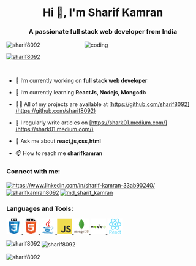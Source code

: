 <h1 align="center">Hi 👋, I'm Sharif Kamran</h1>
<h3 align="center">A passionate full stack web developer from India</h3>

<img align="right" alt="coding" width="300px"  src="https://i.pinimg.com/originals/54/e3/7d/54e37d8074ebcde1d96c77d7b2a7f310.gif">

<p align="left"> <img src="https://komarev.com/ghpvc/?username=sharif8092&label=Profile%20views&color=0e75b6&style=flat" alt="sharif8092" /> </p>

<p align="left"> <a href="https://github.com/ryo-ma/github-profile-trophy"><img src="https://github-profile-trophy.vercel.app/?username=sharif8092" alt="sharif8092" /></a> </p>

<p align="left"> <a href="https://twitter.com/" target="blank"><img src="https://img.shields.io/twitter/follow/?logo=twitter&style=for-the-badge" alt="" /></a> </p>

- 🔭 I’m currently working on **full stack web developer**

- 🌱 I’m currently learning **ReactJs, Nodejs, Mongodb**

- 👨‍💻 All of my projects are available at [https://github.com/sharif8092](https://github.com/sharif8092)

- 📝 I regularly write articles on [https://shark01.medium.com/](https://shark01.medium.com/)

- 💬 Ask me about **react,js,css,html**

- 📫 How to reach me **sharifkamran**

<h3 align="left">Connect with me:</h3>
<p align="left">
<a href="https://linkedin.com/in/https://www.linkedin.com/in/sharif-kamran-33ab90240/" target="blank"><img align="center" src="https://raw.githubusercontent.com/rahuldkjain/github-profile-readme-generator/master/src/images/icons/Social/linked-in-alt.svg" alt="https://www.linkedin.com/in/sharif-kamran-33ab90240/" height="30" width="40" /></a>
<a href="https://codesandbox.com/sharifkamran8092" target="blank"><img align="center" src="https://raw.githubusercontent.com/rahuldkjain/github-profile-readme-generator/master/src/images/icons/Social/codesandbox.svg" alt="sharifkamran8092" height="30" width="40" /></a>
<a href="https://instagram.com/md_sharif_kamran" target="blank"><img align="center" src="https://raw.githubusercontent.com/rahuldkjain/github-profile-readme-generator/master/src/images/icons/Social/instagram.svg" alt="md_sharif_kamran" height="30" width="40" /></a>
</p>

<h3 align="left">Languages and Tools:</h3>
<p align="left"> <a href="https://www.w3schools.com/css/" target="_blank" rel="noreferrer"> <img src="https://raw.githubusercontent.com/devicons/devicon/master/icons/css3/css3-original-wordmark.svg" alt="css3" width="40" height="40"/> </a> <a href="https://www.w3.org/html/" target="_blank" rel="noreferrer"> <img src="https://raw.githubusercontent.com/devicons/devicon/master/icons/html5/html5-original-wordmark.svg" alt="html5" width="40" height="40"/> </a> <a href="https://www.java.com" target="_blank" rel="noreferrer"> <img src="https://raw.githubusercontent.com/devicons/devicon/master/icons/java/java-original.svg" alt="java" width="40" height="40"/> </a> <a href="https://developer.mozilla.org/en-US/docs/Web/JavaScript" target="_blank" rel="noreferrer"> <img src="https://raw.githubusercontent.com/devicons/devicon/master/icons/javascript/javascript-original.svg" alt="javascript" width="40" height="40"/> </a> <a href="https://www.mongodb.com/" target="_blank" rel="noreferrer"> <img src="https://raw.githubusercontent.com/devicons/devicon/master/icons/mongodb/mongodb-original-wordmark.svg" alt="mongodb" width="40" height="40"/> </a> <a href="https://nodejs.org" target="_blank" rel="noreferrer"> <img src="https://raw.githubusercontent.com/devicons/devicon/master/icons/nodejs/nodejs-original-wordmark.svg" alt="nodejs" width="40" height="40"/> </a> <a href="https://reactjs.org/" target="_blank" rel="noreferrer"> <img src="https://raw.githubusercontent.com/devicons/devicon/master/icons/react/react-original-wordmark.svg" alt="react" width="40" height="40"/> </a> </p>

<p><img align="left" src="https://github-readme-stats.vercel.app/api/top-langs?username=sharif8092&show_icons=true&locale=en&layout=compact" alt="sharif8092" /></p>

<p>&nbsp;<img align="center" src="https://github-readme-stats.vercel.app/api?username=sharif8092&show_icons=true&locale=en" alt="sharif8092" /></p>

<p><img align="center" src="https://github-readme-streak-stats.herokuapp.com/?user=sharif8092&" alt="sharif8092" /></p>
